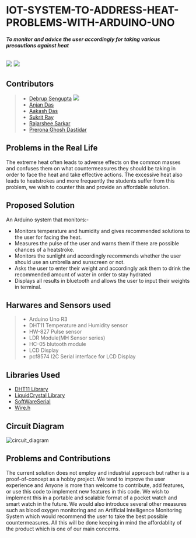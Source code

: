 # IOT-SYSTEM-TO-ADDRESS-HEAT-PROBLEMS-WITH-ARDUINO-UNO
##### To monitor and advice the user accordingly for taking various precautions against heat

![](https://img.shields.io/badge/Arduino-2.3.2-red) ![](https://img.shields.io/badge/Contribute_Now!-yellow)
---

## Contributors
>- [Debrup Sengupta](mailto:debrupsengupta26@gmail.com) ![](https://img.shields.io/badge/TopContributor!-green)
>- [Anjan Das](mailto:anjandas1920@gmail.com)
>- [Aakash Das](mailto:pfaakashdas@gmail.com) 
>- [Sukrit Ray](mailto:samfeghterman@gmail.com) 
>- [Rajarshee Sarkar](mailto:sarkarrajarshee2003@gmail.com)
>- [Prerona Ghosh Dastidar](mailto:preronargd@gmail.com)

## Problems in the Real Life
The extreme heat often leads to adverse effects on the common masses and confuses them on what countermeasures they should be taking in order to face the heat and take effective actions. 
The excessive heat also leads to heatstrokes and more frequently the students suffer from this problem, we wish to counter this and provide an affordable solution.

## Proposed Solution

An Arduino system that monitors:- 

- Monitors temperature and humidity and gives recommended solutions to the user for facing the heat.
- Measures the pulse of the user and warns them if there are possible chances of a heatstroke.
- Monitors the sunlight and accordingly recommends whether the user should use an umbrella and sunscreen or not.
- Asks the user to enter their weight and accordingly ask them to drink the recommended amount of water in order to stay hydrated
- Displays all results in bluetooth and allows the user to input their weights in terminal.

## Harwares and Sensors used

>- Arduino Uno R3
>- DHT11 Temperature and Humidity sensor
>- HW-827 Pulse sensor
>- LDR Module(MH Sensor series)
>- HC-05 blutooth module
>- LCD Display
>- pcf8574 I2C Serial interface for LCD Display

## Libraries Used

- [DHT11 Library](https://codeload.github.com/adidax/dht11/legacy.zip/refs/heads/master)
- [LiquidCrystal Library](https://downloads.arduino.cc/libraries/github.com/arduino-libraries/LiquidCrystal-1.0.7.zip)
- [SoftWareSerial](https://docs.arduino.cc/learn/built-in-libraries/software-serial/)
- [Wire.h](https://www.arduino.cc/reference/en/language/functions/communication/wire/)


## Circuit Diagram

![circuit_diagram](https://github.com/debrup27/IOT-SYSTEM-TO-ADDRESS-HEAT-PROBLEMS-WITH-ARDUINO-UNO/assets/168071999/d508d659-7bc7-4377-a5ca-110a92b6839f)


## Problems and Contributions

The current solution does not employ and industrial approach but rather is a proof-of-concept as a hobby project. We tend to improve the user experience and 
Anyone is more than welcome to contribute, add features, or use this code to implement new features in this code. We wish to implement this in a portable and scalable format of a pocket watch and 
smart watch in the future. We would also introduce several other measures such as blood oxygen monitoring and an Artificial Intelligence Monitoring System which would recommend the user to take the best
possible countermeasures. All this will be done keeping in mind the affordablity of the product which is one of our main concerns.
